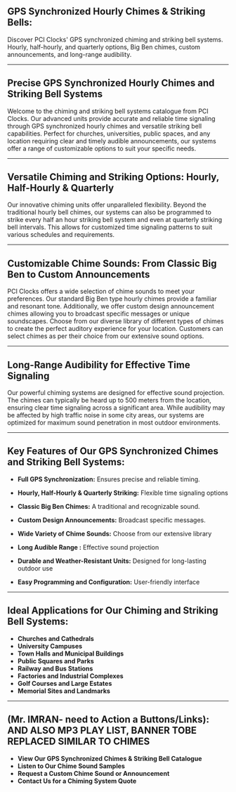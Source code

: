 ##  GPS Synchronized Hourly Chimes & Striking Bells:

Discover PCI Clocks' GPS synchronized chiming and striking bell systems. Hourly, half-hourly, and quarterly options, Big Ben chimes, custom announcements, and long-range audibility.

---

## Precise GPS Synchronized Hourly Chimes and Striking Bell Systems

Welcome to the chiming and striking bell systems catalogue from PCI Clocks. Our advanced units provide accurate and reliable time signaling through GPS synchronized hourly chimes and versatile striking bell capabilities. Perfect for churches, universities, public spaces, and any location requiring clear and timely audible announcements, our systems offer a range of customizable options to suit your specific needs.

---

##  Versatile Chiming and Striking Options: Hourly, Half-Hourly & Quarterly

Our innovative chiming units offer unparalleled flexibility. Beyond the traditional hourly bell chimes, our systems can also be programmed to strike every half an hour striking bell system and even at quarterly striking bell intervals. This allows for customized time signaling patterns to suit various schedules and requirements.

---

##  Customizable Chime Sounds: From Classic Big Ben to Custom Announcements

PCI Clocks offers a wide selection of chime sounds to meet your preferences. Our standard Big Ben type hourly chimes provide a familiar and resonant tone. Additionally, we offer custom design announcement chimes allowing you to broadcast specific messages or unique soundscapes. Choose from our diverse library of different types of chimes to create the perfect auditory experience for your location. Customers can select chimes as per their choice from our extensive sound options.

---

##   Long-Range Audibility for Effective Time Signaling

Our powerful chiming systems are designed for effective sound projection. The chimes can typically be heard up to 500 meters from the location, ensuring clear time signaling across a significant area. While audibility may be affected by high traffic noise in some city areas, our systems are optimized for maximum sound penetration in most outdoor environments.

---

##  Key Features of Our GPS Synchronized Chimes and Striking Bell Systems:

*  **Full GPS Synchronization:** Ensures precise and reliable timing.
*  **Hourly, Half-Hourly & Quarterly Striking:** Flexible time signaling options
*  **Classic Big Ben Chimes:** A traditional and recognizable sound.

*  **Custom Design Announcements:** Broadcast specific messages.

*  **Wide Variety of Chime Sounds:** Choose from our extensive library

*  **Long Audible Range :** Effective sound projection

*  **Durable and Weather-Resistant Units:** Designed for long-lasting outdoor use

*  **Easy Programming and Configuration:** User-friendly interface

---

##  Ideal Applications for Our Chiming and Striking Bell Systems:

*  **Churches and Cathedrals**
*  **University Campuses**
*  **Town Halls and Municipal Buildings**
*  **Public Squares and Parks**
*  **Railway and Bus Stations**
*  **Factories and Industrial Complexes**
*  **Golf Courses and Large Estates**
*  **Memorial Sites and Landmarks**

---

##  (Mr. IMRAN- need to Action a Buttons/Links): AND ALSO MP3 PLAY LIST, BANNER TOBE REPLACED SIMILAR TO CHIMES

*  **View Our GPS Synchronized Chimes & Striking Bell Catalogue**
*  **Listen to Our Chime Sound Samples**
*  **Request a Custom Chime Sound or Announcement**
*  **Contact Us for a Chiming System Quote**
